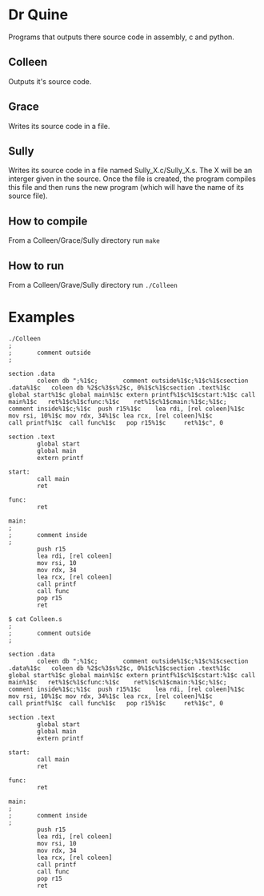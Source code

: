 # Dr Quine
Programs that outputs there source code in assembly, c and python.

## Colleen
Outputs it's source code.

## Grace
Writes its source code in a file.

## Sully
Writes its source code in a file named Sully_X.c/Sully_X.s. The X will be an interger given in the source. Once the file is created, the program compiles this file and then runs the new program (which will have the name of its
source file).

## How to compile
From a Colleen/Grace/Sully directory run `make`

## How to run
From a Colleen/Grave/Sully directory run `./Colleen`

# Examples
```
./Colleen
;
;       comment outside
;

section .data
        coleen db ";%1$c;       comment outside%1$c;%1$c%1$csection .data%1$c   coleen db %2$c%3$s%2$c, 0%1$c%1$csection .text%1$c                                                                                global start%1$c global main%1$c extern printf%1$c%1$cstart:%1$c call main%1$c   ret%1$c%1$cfunc:%1$c    ret%1$c%1$cmain:%1$c;%1$c;                                                                                comment inside%1$c;%1$c  push r15%1$c    lea rdi, [rel coleen]%1$c       mov rsi, 10%1$c mov rdx, 34%1$c lea rcx, [rel coleen]%1$c                                                                                 call printf%1$c  call func%1$c   pop r15%1$c     ret%1$c", 0

section .text
        global start
        global main
        extern printf

start:
        call main
        ret

func:
        ret

main:
;
;       comment inside
;
        push r15
        lea rdi, [rel coleen]
        mov rsi, 10
        mov rdx, 34
        lea rcx, [rel coleen]
        call printf
        call func
        pop r15
        ret

$ cat Colleen.s
;
;       comment outside
;

section .data
        coleen db ";%1$c;       comment outside%1$c;%1$c%1$csection .data%1$c   coleen db %2$c%3$s%2$c, 0%1$c%1$csection .text%1$c                                                                                global start%1$c global main%1$c extern printf%1$c%1$cstart:%1$c call main%1$c   ret%1$c%1$cfunc:%1$c    ret%1$c%1$cmain:%1$c;%1$c;                                                                                comment inside%1$c;%1$c  push r15%1$c    lea rdi, [rel coleen]%1$c       mov rsi, 10%1$c mov rdx, 34%1$c lea rcx, [rel coleen]%1$c                                                                                 call printf%1$c  call func%1$c   pop r15%1$c     ret%1$c", 0

section .text
        global start
        global main
        extern printf

start:
        call main
        ret

func:
        ret

main:
;
;       comment inside
;
        push r15
        lea rdi, [rel coleen]
        mov rsi, 10
        mov rdx, 34
        lea rcx, [rel coleen]
        call printf
        call func
        pop r15
        ret
```
